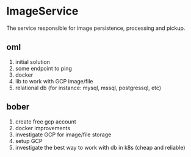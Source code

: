 # ImageService
The service responsible for image persistence, processing and pickup.

## oml
1. initial solution  
2. some endpoint to ping  
3. docker  
4. lib to work with GCP image/file  
5. relational db (for instance: mysql, mssql, postgressql, etc)
## bober
1. create free gcp account  
1. docker improvements  
2. investigate GCP for image/file storage  
3. setup GCP  
4. investigate the best way to work with db in k8s (cheap and reliable)  
